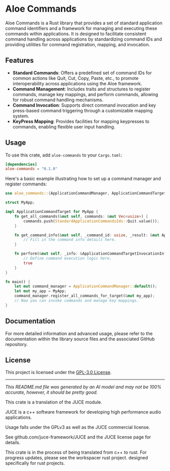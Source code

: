 # Aloe Commands

Aloe Commands is a Rust library that provides a set of standard application command identifiers and a framework for managing and executing these commands within applications. It is designed to facilitate consistent command handling across applications by standardizing command IDs and providing utilities for command registration, mapping, and invocation.

## Features
- **Standard Commands**: Offers a predefined set of command IDs for common actions like Quit, Cut, Copy, Paste, etc., to promote interoperability across applications using the Aloe framework.
- **Command Management**: Includes traits and structures to register commands, manage key mappings, and perform commands, allowing for robust command handling mechanisms.
- **Command Invocation**: Supports direct command invocation and key press-based command triggering through a customizable mapping system.
- **KeyPress Mapping**: Provides facilities for mapping keypresses to commands, enabling flexible user input handling.

## Usage

To use this crate, add `aloe-commands` to your `Cargo.toml`:

```toml
[dependencies]
aloe-commands = "0.1.0"
```

Here's a basic example illustrating how to set up a command manager and register commands:

```rust
use aloe_commands::{ApplicationCommandManager, ApplicationCommandTarget, StandardApplicationCommandsIds};

struct MyApp;

impl ApplicationCommandTarget for MyApp {
    fn get_all_commands(&mut self, commands: &mut Vec<usize>) {
        commands.push(StandardApplicationCommandsIds::Quit.value());
    }

    fn get_command_info(&mut self, _command_id: usize, _result: &mut ApplicationCommandInfo) {
        // Fill in the command info details here.
    }

    fn perform(&mut self, _info: &ApplicationCommandTargetInvocationInfo) -> bool {
        // Define command execution logic here.
        true
    }
}

fn main() {
    let mut command_manager = ApplicationCommandManager::default();
    let mut my_app = MyApp;
    command_manager.register_all_commands_for_target(&mut my_app);
    // Now you can invoke commands and manage key mappings.
}
```

## Documentation

For more detailed information and advanced usage, please refer to the documentation within the library source files and the associated GitHub repository.

## License

This project is licensed under the [GPL-3.0 License](LICENSE).

---

*This README.md file was generated by an AI model and may not be 100% accurate, however, it should be pretty good.*

This crate is a translation of the JUCE module.

JUCE is a c++ software framework for developing high performance audio applications.

Usage falls under the GPLv3 as well as the JUCE commercial license.

See github.com/juce-framework/JUCE and the JUCE license page for details.

This crate is in the process of being translated from c++ to rust. For progress updates, please see the workspacer rust project. designed specifically for rust projects.
